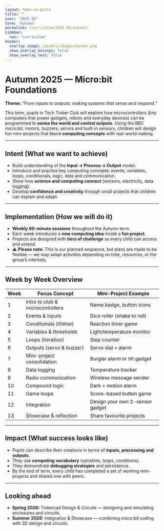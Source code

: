 ```yaml
---
layout: home-no-posts
title: ""
year: "2025-26"
term: "Autumn"
permalink: /curriculum/2025-26/autumn/
sidebar:
  nav: "curriculum"
header:
  overlay_image: /assets/images/banner.png
  show_overlay_excerpt: false
  show_overlay_text: false
---
```


# Autumn 2025 — Micro:bit Foundations

**Theme:** *“From inputs to outputs: making systems that sense and respond.”*

This term, pupils in Tech Tinker Club will explore how microcontrollers (tiny computers that power gadgets, robots and everyday devices) can be programmed to **sense the world and control outputs**. Using the BBC micro:bit, motors, buzzers, servos and built-in sensors, children will design fun mini-projects that blend **computing concepts** with real-world making.

---

## Intent (What we want to achieve)
- Build understanding of the **Input → Process → Output** model.  
- Introduce and practise key computing concepts: events, variables, loops, conditionals, logic, data and communication.  
- Show how **science and computing connect** (sensors, electricity, data logging).  
- Develop **confidence and creativity** through small projects that children can explain and adapt.

---

## Implementation (How we will do it)
- **Weekly 90-minute sessions** throughout the Autumn term.  
- Each week introduces a **new computing idea** inside a **fun project**.  
- Projects are designed with **tiers of challenge** so every child can access and extend.  
- ⚠️ **Please note:** This is our planned sequence, but plans are made to be flexible — we may adapt activities depending on time, resources, or the group’s interests.

---

## Week by Week Overview

| Week | Focus Concept | Mini-Project Example |
|------|---------------|----------------------|
| 1 | Intro to club & microcontrollers | Name badge, button icons |
| 2 | Events & inputs | Dice roller (shake to roll) |
| 3 | Conditionals (if/else) | Reaction timer game |
| 4 | Variables & thresholds | Light/temperature monitor |
| 5 | Loops (iteration) | Step counter |
| 6 | Outputs (servo & buzzer) | Servo dial + alarm |
| 7 | Mini-project consolidation | Burglar alarm or tilt gadget |
| 8 | Data logging | Temperature tracker |
| 9 | Radio communication | Wireless message sender |
| 10 | Compound logic | Dark + motion alarm |
| 11 | Game loops | Score-based button game |
| 12 | Integration | Design your own 2-sensor gadget |
| 13 | Showcase & reflection | Share favourite projects |

---

## Impact (What success looks like)
- Pupils can describe their creations in terms of **inputs, processing and outputs**.  
- They use **computing vocabulary** (variables, loops, conditions).  
- They demonstrate **debugging strategies** and persistence.  
- By the end of term, every child has completed a set of working mini-projects and shared one with peers.

---

## Looking ahead
- **Spring 2026:** Tinkercad Design & Circuits — designing and simulating enclosures and circuits.  
- **Summer 2026:** Integration & Showcase — combining micro:bit coding with 3D design and circuits.
